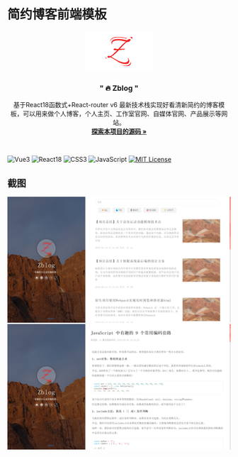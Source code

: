 # 简约博客前端模板

<p align="center">
<img width="150" src="doc/logo.png"/>
</p>

<h3 align="center">" 🔥 Zblog "</h3>
  <p align="center">
    基于React18函数式+React-router v6 最新技术栈实现好看清新简约的博客模板，可以用来做个人博客，个人主页、工作室官网、自媒体官网、产品展示等网站。
    <br />
    <a href="https://gitee.com/Z568_568/Zblog.git" target="_blank"><strong>探索本项目的源码 »</strong></a>
    <br />

[comment]: <> (    <a href="http://www.zhouyi.run/" target="_blank"><strong>在线示例点这里 »</strong></a>)
    <br />
    
![Vue3](https://img.shields.io/badge/-Vue-34495e?logo=vue.js)
![React18](https://img.shields.io/badge/-React-red?logo=react.js&logoColor=white)
![CSS3](https://img.shields.io/badge/-CSS3-blue?logo=css3&logoColor=white)
![JavaScript](https://img.shields.io/badge/-JavaScript-yellow?logo=javascript&logoColor=white)
[![MIT License](https://img.shields.io/badge/License-MIT-green.svg)](https://choosealicense.com/licenses/mit/)
</p>

 ## 截图
 
 <img  src="doc/1.png" >
 <img  src="doc/2.png" >
